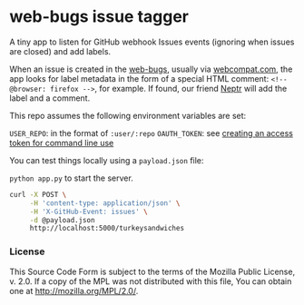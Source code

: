 # web-bugs issue tagger

A tiny app to listen for GitHub webhook Issues events (ignoring when issues are closed) and add labels.

When an issue is created in the [web-bugs](https://github.com/webcompat/web-bugs), usually via [webcompat.com](http://webcompat.com), the app looks for label metadata in the form of a special HTML comment: `<!-- @browser: firefox -->`, for example. If found, our friend [Neptr](https://github.com/Neptr) will add the label and a comment.

This repo assumes the following environment variables are set:

`USER_REPO`: in the format of `:user/:repo`
`OAUTH_TOKEN`: see [creating an access token for command line use](https://help.github.com/articles/creating-an-access-token-for-command-line-use)

You can test things locally using a `payload.json` file:

`python app.py` to start the server.

``` bash
curl -X POST \
     -H 'content-type: application/json' \
     -H 'X-GitHub-Event: issues' \
     -d @payload.json
     http://localhost:5000/turkeysandwiches
```

### License

This Source Code Form is subject to the terms of the Mozilla Public
License, v. 2.0. If a copy of the MPL was not distributed with this
file, You can obtain one at http://mozilla.org/MPL/2.0/.
